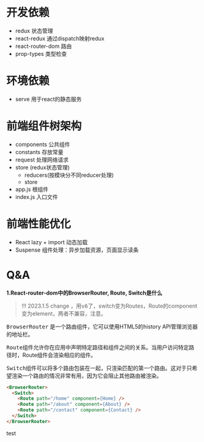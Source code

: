 # 开发依赖
- redux 状态管理
- react-redux 通过dispatch映射redux
- react-router-dom 路由
- prop-types 类型检查

# 环境依赖
- serve 用于react的静态服务
# 前端组件树架构
- components 公共组件
- constants 存放常量
- request 处理网络请求
- store (redux状态管理)
  - reducers(按模块分不同reducer处理)
  - store
- app.js 根组件
- index.js 入口文件

# 前端性能优化
- React lazy + import 动态加载
- Suspense 组件处理：异步加载资源，页面显示读条
# Q&A
**1.React-router-dom中的BrowserRouter, Route, Switch是什么**

> !!! 2023.1.5 change ，用<kbd>v6</kbd>了，switch变为Routes，Route的component变为element，两者不兼容，注意。

<kbd>BrowserRouter</kbd> 是一个路由组件，它可以使用HTML5的history API管理浏览器的地址栏。

<kbd>Route</kbd>组件允许你在应用中声明特定路径和组件之间的关系。当用户访问特定路径时，Route组件会渲染相应的组件。

<kbd>Switch</kbd>组件可以将多个路由包装在一起，只渲染匹配的第一个路由。这对于只希望渲染一个路由的情况非常有用，因为它会阻止其他路由被渲染。

```html
<BrowserRouter>
  <Switch>
    <Route path="/home" component={Home} />
    <Route path="/about" component={About} />
    <Route path="/contact" component={Contact} />
  </Switch>
</BrowserRouter>
```

test
